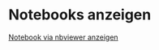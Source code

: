 # Notebooks anzeigen
[Notebook via nbviewer anzeigen](https://nbviewer.jupyter.org/github/data-science-workshops/machine-learning-workflow/tree/master/notebooks/1-workflow/)